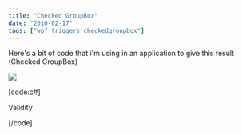 ```yaml
---
title: "Checked GroupBox"
date: "2010-02-17"
tags: ["wpf triggers checkedgroupbox"]
---
```


Here's a bit of code that i'm using in an application to give this result (Checked GroupBox)

![](/blog/image.axd?picture=2010%2f2%2fWizard1.jpg)

[code:c#]

Validity  

[/code]
